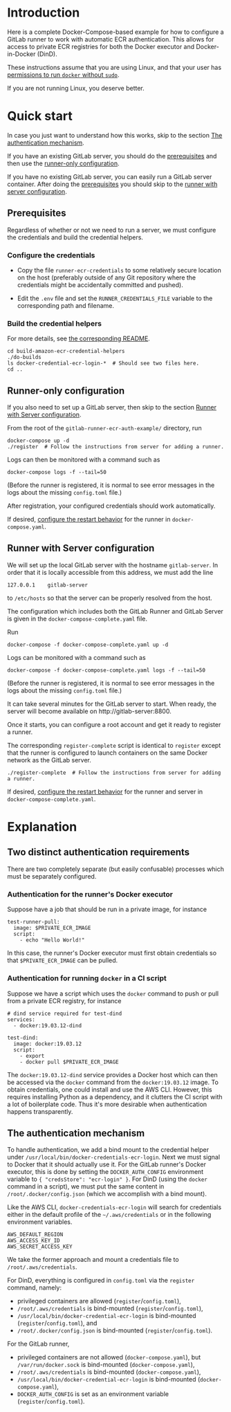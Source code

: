 # Introduction

Here is a complete Docker-Compose-based example for how to configure
a GitLab runner to work with automatic ECR authentication. This allows
for access to private ECR registries for
both the Docker executor and Docker-in-Docker (DinD).

These instructions assume that you are using Linux, and that your user has
[permissions to run `docker` without `sudo`](https://docs.docker.com/engine/install/linux-postinstall/#manage-docker-as-a-non-root-user).

If you are not running Linux, you deserve better.

# Quick start

In case you just want to understand how this works, skip to the section [The authentication mechanism](#the-authentication-mechanism).

If you have an existing GitLab server, you should do the [prerequisites](#prerequisites)
and then use the [runner-only configuration](#runner-only-configuration).

If you have no existing GitLab server, you can easily run a GitLab
server container. After doing the [prerequisites](#prerequisites)
you should skip to the [runner with server configuration](#runner-with-server-configuration).

## Prerequisites

Regardless of whether or not we need to run a server, we must configure the credentials and build the credential helpers.

### Configure the credentials

* Copy the file `runner-ecr-credentials` to some relatively secure location
on the host (preferably outside of any Git repository where the credentials might
be accidentally committed and pushed). 

* Edit the `.env` file and set the `RUNNER_CREDENTIALS_FILE` variable to the
corresponding path and filename.

### Build the credential helpers

For more details, see [the corresponding README](build-amazon-ecr-credential-helpers/README.md).

```
cd build-amazon-ecr-credential-helpers
./do-builds
ls docker-credential-ecr-login-*  # Should see two files here.
cd ..
```

## Runner-only configuration

If you also need to set up a GitLab server, then skip to the section
[Runner with Server configuration](#runner-with-server-configuration).

From the root of the `gitlab-runner-ecr-auth-example/` directory, run

```
docker-compose up -d
./register  # Follow the instructions from server for adding a runner.
```

Logs can then be monitored with a command such as
```
docker-compose logs -f --tail=50
```
(Before the runner is registered, it is normal to see error messages in
the logs about the missing `config.toml` file.)

After registration, your configured credentials should work automatically.

If desired,
[configure the restart behavior](https://docs.docker.com/compose/compose-file/#restart)
for the runner in `docker-compose.yaml`.

## Runner with Server configuration

We will set up the local GitLab server with the hostname `gitlab-server`.
In order that it is locally accessible from this address, we must add the
line
```
127.0.0.1    gitlab-server
```
to `/etc/hosts` so that the server can be properly resolved from the host.

The configuration which includes both the GitLab Runner and GitLab Server
is given in the `docker-compose-complete.yaml` file.

Run
```
docker-compose -f docker-compose-complete.yaml up -d
```
Logs can be monitored with a command such as
```
docker-compose -f docker-compose-complete.yaml logs -f --tail=50
```
(Before the runner is registered, it is normal to see error messages in
the logs about the missing `config.toml` file.)

It can take several minutes for the GitLab server to start.
When ready, the server will become available on http://gitlab-server:8800.

Once it starts, you can configure a root account and get it ready to register
a runner.

The corresponding `register-complete` script is identical to `register`
except that the runner is configured to launch containers
on the same Docker network as the GitLab server.

```
./register-complete  # Follow the instructions from server for adding a runner.
```

If desired, [configure the restart behavior](https://docs.docker.com/compose/compose-file/#restart)
for the runner and server in `docker-compose-complete.yaml`.


# Explanation

## Two distinct authentication requirements

There are two completely separate (but easily confusable) processes which must be separately configured.

### Authentication for the runner's Docker executor

Suppose have a job that should be run in a private image, for instance
```
test-runner-pull:
  image: $PRIVATE_ECR_IMAGE
  script:
    - echo "Hello World!"
```
In this case, the runner's Docker executor must first obtain credentials
so that `$PRIVATE_ECR_IMAGE` can be pulled.

### Authentication for running `docker` in a CI script

Suppose we have a script which uses the `docker` command to push or
pull from a private ECR registry, for instance

```
# dind service required for test-dind
services:
  - docker:19.03.12-dind

test-dind:
  image: docker:19.03.12
  script:
    - export
    - docker pull $PRIVATE_ECR_IMAGE
```

The `docker:19.03.12-dind` service provides a Docker host which can then be
accessed via the `docker` command from the `docker:19.03.12` image. To obtain
credentials, one could install and use the AWS CLI. However, this requires
installing Python as a dependency, and it clutters the CI script with a lot
of boilerplate code. Thus it's more desirable when authentication happens
transparently.

## The authentication mechanism

To handle authentication, we add a bind mount to the credential helper
under `/usr/local/bin/docker-credentials-ecr-login`.
Next we must signal to Docker that it should actually use it.
For the GitLab runner's Docker executor, this is done
by setting the `DOCKER_AUTH_CONFIG` environment variable to 
`{ "credsStore": "ecr-login" }`. For DinD (using the
`docker` command in a script), we must put the same content in
`/root/.docker/config.json` (which we accomplish with a bind mount).

Like the AWS CLI, `docker-credentials-ecr-login` will search for
credentials either in the default profile of the
`~/.aws/credentials` or in the following environment variables.
```
AWS_DEFAULT_REGION
AWS_ACCESS_KEY_ID
AWS_SECRET_ACCESS_KEY
```
We take the former approach and mount a credentials file to
`/root/.aws/credentials`.

For DinD, everything is configured in `config.toml` via the `register`
command, namely:
* privileged containers are allowed (`register`/`config.toml`),
* `/root/.aws/credentials` is bind-mounted (`register`/`config.toml`),
* `/usr/local/bin/docker-credential-ecr-login` is bind-mounted (`register`/`config.toml`), and
* `/root/.docker/config.json` is bind-mounted (`register`/`config.toml`).

For the GitLab runner,
* privileged containers are not allowed (`docker-compose.yaml`), but `/var/run/docker.sock` is bind-mounted (`docker-compose.yaml`),
* `/root/.aws/credentials` is bind-mounted (`docker-compose.yaml`),
* `/usr/local/bin/docker-credential-ecr-login` is bind-mounted (`docker-compose.yaml`),
* `DOCKER_AUTH_CONFIG` is set as an environment variable (`register`/`config.toml`).
